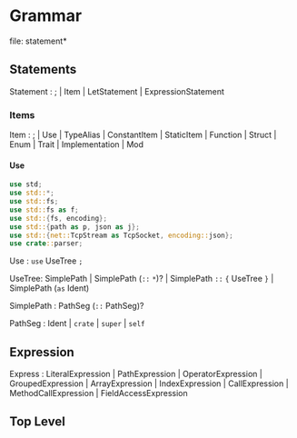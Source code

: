 Grammar
===========


file: statement*


## Statements

Statement :
     ;
    | Item
    | LetStatement
    | ExpressionStatement

### Items

Item : 
     ;
    | Use
    | TypeAlias
    | ConstantItem
    | StaticItem
    | Function
    | Struct
    | Enum
    | Trait
    | Implementation
    | Mod

#### Use

```rust
use std;
use std::*;
use std::fs;
use std::fs as f;
use std::{fs, encoding};
use std::{path as p, json as j};
use std::{net::TcpStream as TcpSocket, encoding::json};
use crate::parser;

```


Use : 
     `use` UseTree `;`

UseTree:
     SimplePath
    | SimplePath (`::` `*`)?
    | SimplePath `::` `{` UseTree `}`
    | SimplePath (`as` Ident)

SimplePath :
     PathSeg (`::` PathSeg)?

PathSeg :
     Ident
    | `crate`
    | `super`
    | `self`



## Expression

Express :
     LiteralExpression
    | PathExpression
    | OperatorExpression
    | GroupedExpression
    | ArrayExpression
    | IndexExpression
    | CallExpression
    | MethodCallExpression
    | FieldAccessExpression

## Top Level

```




```